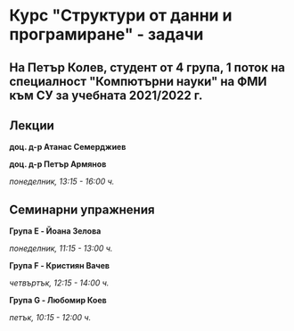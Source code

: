 # Курс "Структури от данни и програмиране" - задачи
## На Петър Колев, студент от 4 група, 1 поток на специалност "Компютърни науки" на ФМИ към СУ за учебната 2021/2022 г.

## Лекции 
**доц. д-р Атанас Семерджиев**

**доц. д-р Петър Армянов**

*понеделник, 13:15 - 16:00 ч.*

## Семинарни упражнения
**Група E - Йоана Зелова**

*понеделник, 11:15 - 13:00 ч.*


**Група F - Кристиян Вачев**

*четвъртък, 12:15 - 14:00 ч.*


**Група G - Любомир Коев**

*петък, 10:15 - 12:00 ч.*
